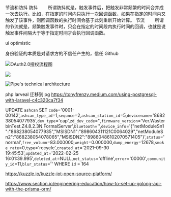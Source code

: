 节流和防抖
防抖
　　所谓防抖就是，触发事件后，把触发非常频繁的时间合并成一次去执行。比如，在指定的时间内只执行一次回调函数，如果在指定的时间内又触发了该事件，则回调函数的执行时间会基于此刻重新开始计算。
节流
　　所谓的节流就是，频繁触发事件时，只会在指定的时间段内执行时间的回调，也就是说触发事件间隔大于等于指定时间才会执行回调函数。

ui optimistic

身份验证的本质是对请求方的不信任产生的，信任 Github

![OAuth2.0授权流程图](https://gitee.com/caoyanbin/picgo/raw/master/img/20220201162252.png)

![](https://user-images.githubusercontent.com/2803210/146643318-fe1ffc42-6e48-4e95-ab62-9a0ac837901c.png)

![Pipe's technical architecture](https://hasura.io/blog/content/images/size/w1600/2021/05/Frame-7.png)

php larveal 迁移到 pg
https://tonyfrenzy.medium.com/using-postgresql-with-laravel-c4c320ca7f34

UPDATE `ashcan` SET `code`='0001-00142',`ashcan_type_id`=1,`sequnce`=2,`ashcan_station_id`=5,`devicename`='868238054077935',`dev_type`='cap',`zd_dev_code`='',`firmware_version`='Ver.WasterbinTest.Z4.8.2.3N.FormalServer',`bluetooth`='',`device_info`='{"netModuleSn1":"868238054077935","MSISDN1":"898604311121C0064029","netModuleSn2":"868238054078065","MSISDN2":"89860486102070571405"}',`status`='normal',`free_volumn`=83.000000,`weight`=0.000000,`dump_energy`=12678,`smoke_rate`=0,`type`='recycle',`created_at`='2021-09-30 19:45:53',`updated_at`='2022-02-25 16:01:39.995',`deleted_at`=NULL,`net_status`='offline',`error`='00000',`community_id`=11,`blur_status`='' WHERE `id` = 164

https://kuzzle.io/kuzzle-iot-open-source-platform/

https://www.section.io/engineering-education/how-to-set-up-golong-api-with-the-prisma-orm/
